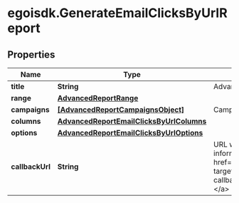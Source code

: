 # egoisdk.GenerateEmailClicksByUrlReport

## Properties

Name | Type | Description | Notes
------------ | ------------- | ------------- | -------------
**title** | **String** | Advanced report title | 
**range** | [**AdvancedReportRange**](AdvancedReportRange.md) |  | 
**campaigns** | [**[AdvancedReportCampaignsObject]**](AdvancedReportCampaignsObject.md) | Campaigns of the report | 
**columns** | [**AdvancedReportEmailClicksByUrlColumns**](AdvancedReportEmailClicksByUrlColumns.md) |  | 
**options** | [**AdvancedReportEmailClicksByUrlOptions**](AdvancedReportEmailClicksByUrlOptions.md) |  | 
**callbackUrl** | **String** | URL which will receive the information of the report &lt;a href&#x3D;&#39;/usecases/callbacks/&#39; target&#x3D;&#39;_blank&#39;&gt;[Go to callback documentation]&lt;/a&gt; | [optional] 


